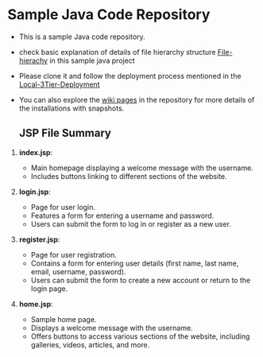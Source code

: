 # Sample Java Code Repository

* This is a sample Java code repository. 

* check basic explanation of details of file hierarchy structure [File-hierachy](https://github.com/mano444/java_sample/wiki/File-_hierachy)  in this sample java project 

* Please clone it and follow the deployment process mentioned in the [Local-3Tier-Deployment](https://github.com/mano444/Local-3Tier-Deployment)




* You can also explore the [wiki pages](https://github.com/mano444/Local-3Tier-Deployment/wiki) in the repository for more details of the installations with snapshots.

  ## JSP File Summary

1. **index.jsp**:
   - Main homepage displaying a welcome message with the username.
   - Includes buttons linking to different sections of the website.

2. **login.jsp**:
   - Page for user login.
   - Features a form for entering a username and password.
   - Users can submit the form to log in or register as a new user.

3. **register.jsp**:
   - Page for user registration.
   - Contains a form for entering user details (first name, last name, email, username, password).
   - Users can submit the form to create a new account or return to the login page.

4. **home.jsp**:
   - Sample home page.
   - Displays a welcome message with the username.
   - Offers buttons to access various sections of the website, including galleries, videos, articles, and more.



